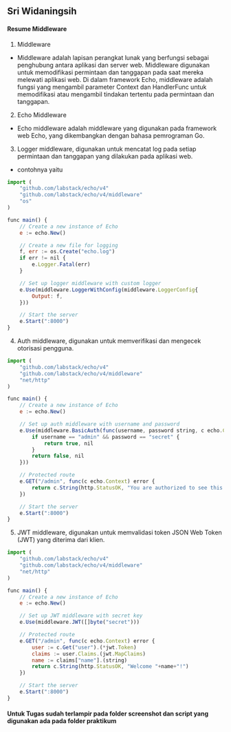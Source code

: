 ## Sri Widaningsih


#### Resume Middleware

1. Middleware
- Middleware adalah lapisan perangkat lunak yang berfungsi sebagai penghubung antara aplikasi dan server web. Middleware digunakan untuk memodifikasi permintaan dan tanggapan pada saat mereka melewati aplikasi web. Di dalam framework Echo, middleware adalah fungsi yang mengambil parameter Context dan HandlerFunc untuk memodifikasi atau mengambil tindakan tertentu pada permintaan dan tanggapan.

2. Echo Middleware
- Echo middleware adalah middleware yang digunakan pada framework web Echo, yang dikembangkan dengan bahasa pemrograman Go.


3. Logger middleware, digunakan untuk mencatat log pada setiap permintaan dan tanggapan yang dilakukan pada aplikasi web.

- contohnya yaitu
```js
import (
	"github.com/labstack/echo/v4"
	"github.com/labstack/echo/v4/middleware"
	"os"
)

func main() {
	// Create a new instance of Echo
	e := echo.New()

	// Create a new file for logging
	f, err := os.Create("echo.log")
	if err != nil {
		e.Logger.Fatal(err)
	}

	// Set up logger middleware with custom logger
	e.Use(middleware.LoggerWithConfig(middleware.LoggerConfig{
		Output: f,
	}))

	// Start the server
	e.Start(":8000")
}

```
4. Auth middleware, digunakan untuk memverifikasi dan mengecek otorisasi pengguna.
```js
import (
	"github.com/labstack/echo/v4"
	"github.com/labstack/echo/v4/middleware"
	"net/http"
)

func main() {
	// Create a new instance of Echo
	e := echo.New()

	// Set up auth middleware with username and password
	e.Use(middleware.BasicAuth(func(username, password string, c echo.Context) (bool, error) {
		if username == "admin" && password == "secret" {
			return true, nil
		}
		return false, nil
	}))

	// Protected route
	e.GET("/admin", func(c echo.Context) error {
		return c.String(http.StatusOK, "You are authorized to see this page!")
	})

	// Start the server
	e.Start(":8000")
}

```
5. JWT middleware, digunakan untuk memvalidasi token JSON Web Token (JWT) yang diterima dari klien.
```js
import (
	"github.com/labstack/echo/v4"
	"github.com/labstack/echo/v4/middleware"
	"net/http"
)

func main() {
	// Create a new instance of Echo
	e := echo.New()

	// Set up JWT middleware with secret key
	e.Use(middleware.JWT([]byte("secret")))

	// Protected route
	e.GET("/admin", func(c echo.Context) error {
		user := c.Get("user").(*jwt.Token)
		claims := user.Claims.(jwt.MapClaims)
		name := claims["name"].(string)
		return c.String(http.StatusOK, "Welcome "+name+"!")
	})

	// Start the server
	e.Start(":8000")
}

```

#### Untuk Tugas sudah terlampir pada folder screenshot dan script yang digunakan ada pada folder praktikum